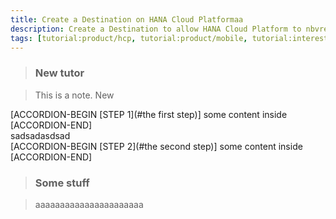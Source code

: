 ```yaml
---
title: Create a Destination on HANA Cloud Platformaa
description: Create a Destination to allow HANA Cloud Platform to nbvread/write data
tags: [tutorial:product/hcp, tutorial:product/mobile, tutorial:interest/gettingstarted]
---
```


>### New tutor

>This is a note. New


[ACCORDION-BEGIN [STEP 1](#the first step)] some content inside [ACCORDION-END]   
sadsadasdsad     
[ACCORDION-BEGIN [STEP 2](#the second step)] some content inside [ACCORDION-END]

>### Some stuff

>aaaaaaaaaaaaaaaaaaaaaa

